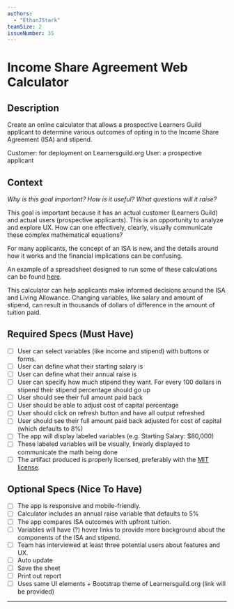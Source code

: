 ```yaml
---
authors:
  - "EthanJStark"
teamSize: 2
issueNumber: 35
---
```


# Income Share Agreement Web Calculator

## Description

Create an online calculator that allows a prospective Learners Guild applicant to determine various outcomes of opting in to the Income Share Agreement (ISA) and stipend. 

Customer: for deployment on Learnersguild.org
User: a prospective applicant
## Context

_Why is this goal important? How is it useful? What questions will it raise?_

This goal is important because it has an actual customer (Learners Guild) and actual users (prospective applicants). This is an opportunity to analyze and explore UX. How can one effectively, clearly, visually communicate these complex mathematical equations?

For many applicants, the concept of an ISA is new, and the details around how it works and the financial implications can be confusing. 

An example of a spreadsheet designed to run some of these calculations can be found [here](https://docs.google.com/spreadsheets/d/1QGhQJeezQwfytiS-WJ4WC3G8TjDxn-ia59ko-bWcYJY/edit?usp=sharing). 

This calculator can help applicants make informed decisions around the ISA and Living Allowance. 
Changing variables, like salary and amount of stipend, can result in thousands of dollars of difference in the amount of tuition paid.
## Required Specs (Must Have)
- [ ] User can select variables (like income and stipend) with buttons or forms.
- [ ] User can define what their starting salary is
- [ ] User can define what their annual raise is
- [ ] User can specify how much stipend they want. For every 100 dollars in stipend their stipend percentage should go up 
- [ ] User should see their full amount paid back
- [ ] User should be able to adjust cost of capital percentage
- [ ] User should click on refresh button and have all output refreshed
- [ ] User should see their full amount paid back adjusted for cost of capital (which defaults to 8%)
- [ ] The app will display labeled variables (e.g. Starting Salary: $80,000)
- [ ] These labeled variables will be visually, linearly displayed to communicate the math being done
- [ ] The artifact produced is properly licensed, preferably with the [MIT license](https://opensource.org/licenses/MIT).
## Optional Specs (Nice To Have)
- [ ] The app is responsive and mobile-friendly.
- [ ] Calculator includes an annual raise variable that defaults to 5%
- [ ] The app compares ISA outcomes with upfront tuition.
- [ ] Variables will have (?) hover links to provide more background about the components of the ISA and stipend.
- [ ] Team has interviewed at least three potential users about features and UX.
- [ ] Auto update
- [ ] Save the sheet
- [ ] Print out report
- [ ] Uses same UI elements + Bootstrap theme of Learnersguild.org (link will be provided)

---





